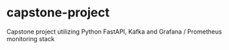 # capstone-project
Capstone project utilizing Python FastAPI, Kafka and Grafana / Prometheus monitoring stack
